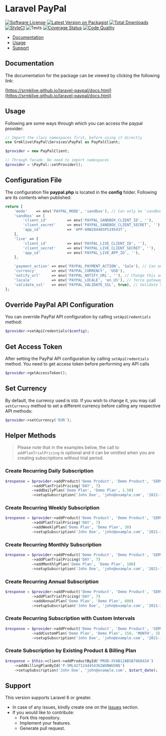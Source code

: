 # Laravel PayPal

[![Software License](https://img.shields.io/badge/license-MIT-brightgreen.svg?style=flat-square)](LICENSE.md)
[![Latest Version on Packagist](https://img.shields.io/packagist/v/srmklive/paypal.svg?style=flat-square)](https://packagist.org/packages/srmklive/paypal)
[![Total Downloads](https://img.shields.io/packagist/dt/srmklive/paypal.svg?style=flat-square)](https://packagist.org/packages/srmklive/paypal)
[![StyleCI](https://github.styleci.io/repos/43671533/shield?branch=v2.0)](https://github.styleci.io/repos/43671533?branch=v2.0)
![Tests](https://github.com/srmklive/laravel-paypal/workflows/TestsV3/badge.svg)
[![Coverage Status](https://coveralls.io/repos/github/srmklive/laravel-paypal/badge.svg?branch=v3.0)](https://coveralls.io/github/srmklive/laravel-paypal?branch=v3.0)
[![Code Quality](https://scrutinizer-ci.com/g/srmklive/laravel-paypal/badges/quality-score.png?b=v3.0)](https://scrutinizer-ci.com/g/srmklive/laravel-paypal/?branch=v3.0)

- [Documentation](#introduction)
- [Usage](#usage)
- [Support](#support)

    
<a name="introduction"></a>
## Documentation

The documentation for the package can be viewed by clicking the following link:

[https://srmklive.github.io/laravel-paypal/docs.html](https://srmklive.github.io/laravel-paypal/docs.html)

<a name="usage"></a>
## Usage

Following are some ways through which you can access the paypal provider:

```php
// Import the class namespaces first, before using it directly
use Srmklive\PayPal\Services\PayPal as PayPalClient;

$provider = new PayPalClient;

// Through facade. No need to import namespaces
$provider = \PayPal::setProvider();
```

<a name="usage-paypal-api-configuration"></a>
## Configuration File

The configuration file **paypal.php** is located in the **config** folder. Following are its contents when published:

```php
return [
    'mode'    => env('PAYPAL_MODE', 'sandbox'), // Can only be 'sandbox' Or 'live'. If empty or invalid, 'live' will be used.
    'sandbox' => [
        'client_id'         => env('PAYPAL_SANDBOX_CLIENT_ID', ''),
        'client_secret'     => env('PAYPAL_SANDBOX_CLIENT_SECRET', ''),
        'app_id'            => 'APP-80W284485P519543T',
    ],
    'live' => [
        'client_id'         => env('PAYPAL_LIVE_CLIENT_ID', ''),
        'client_secret'     => env('PAYPAL_LIVE_CLIENT_SECRET', ''),
        'app_id'            => env('PAYPAL_LIVE_APP_ID', ''),
    ],

    'payment_action' => env('PAYPAL_PAYMENT_ACTION', 'Sale'), // Can only be 'Sale', 'Authorization' or 'Order'
    'currency'       => env('PAYPAL_CURRENCY', 'USD'),
    'notify_url'     => env('PAYPAL_NOTIFY_URL', ''), // Change this accordingly for your application.
    'locale'         => env('PAYPAL_LOCALE', 'en_US'), // force gateway language  i.e. it_IT, es_ES, en_US ... (for express checkout only)
    'validate_ssl'   => env('PAYPAL_VALIDATE_SSL', true), // Validate SSL when creating api client.
];
```

## Override PayPal API Configuration

You can override PayPal API configuration by calling `setApiCredentials` method:

```php
$provider->setApiCredentials($config);
```


<a name="usage-paypal-get-access-token"></a>
## Get Access Token

After setting the PayPal API configuration by calling `setApiCredentials` method. You need to get access token before performing any API calls

```php
$provider->getAccessToken();
```


<a name="usage-currency"></a>
## Set Currency

By default, the currency used is `USD`. If you wish to change it, you may call `setCurrency` method to set a different currency before calling any respective API methods:

```php
$provider->setCurrency('EUR');
```

<a name="usage-helpers"></a>
## Helper Methods

> Please note that in the examples below, the call to `addPlanTrialPricing` is optional and it can be omitted when you are creating subscriptions without trial period.

### Create Recurring Daily Subscription

```php
$response = $provider->addProduct('Demo Product', 'Demo Product', 'SERVICE', 'SOFTWARE')
            ->addPlanTrialPricing('DAY', 7)
            ->addDailyPlan('Demo Plan', 'Demo Plan', 1.50)
            ->setupSubscription('John Doe', 'john@example.com', '2021-12-10');
```

### Create Recurring Weekly Subscription

```php
$response = $provider->addProduct('Demo Product', 'Demo Product', 'SERVICE', 'SOFTWARE')
            ->addPlanTrialPricing('DAY', 7)
            ->addWeeklyPlan('Demo Plan', 'Demo Plan', 30)
            ->setupSubscription('John Doe', 'john@example.com', '2021-12-10');
```

### Create Recurring Monthly Subscription

```php
$response = $provider->addProduct('Demo Product', 'Demo Product', 'SERVICE', 'SOFTWARE')
            ->addPlanTrialPricing('DAY', 7)
            ->addMonthlyPlan('Demo Plan', 'Demo Plan', 100)
            ->setupSubscription('John Doe', 'john@example.com', '2021-12-10');
```

### Create Recurring Annual Subscription

```php
$response = $provider->addProduct('Demo Product', 'Demo Product', 'SERVICE', 'SOFTWARE')
            ->addPlanTrialPricing('DAY', 7)
            ->addAnnualPlan('Demo Plan', 'Demo Plan', 600)
            ->setupSubscription('John Doe', 'john@example.com', '2021-12-10');
```

### Create Recurring Subscription with Custom Intervals

```php
$response = $provider->addProduct('Demo Product', 'Demo Product', 'SERVICE', 'SOFTWARE')
            ->addCustomPlan('Demo Plan', 'Demo Plan', 150, 'MONTH', 3)
            ->setupSubscription('John Doe', 'john@example.com', '2021-12-10');
```

### Create Subscription by Existing Product & Billing Plan

```php
$response = $this->client->addProductById('PROD-XYAB12ABSB7868434')
    ->addBillingPlanById('P-5ML4271244454362WXNWU5NQ')
    ->setupSubscription('John Doe', 'john@example.com', $start_date);
```

<a name="support"></a>
## Support

This version supports Laravel 6 or greater.
* In case of any issues, kindly create one on the [Issues](https://github.com/srmklive/laravel-paypal/issues) section.
* If you would like to contribute:
  * Fork this repository.
  * Implement your features.
  * Generate pull request.
 
